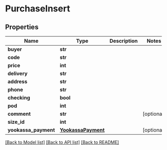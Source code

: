 # PurchaseInsert

## Properties
Name | Type | Description | Notes
------------ | ------------- | ------------- | -------------
**buyer** | **str** |  | 
**code** | **str** |  | 
**price** | **int** |  | 
**delivery** | **str** |  | 
**address** | **str** |  | 
**phone** | **str** |  | 
**checking** | **bool** |  | 
**pod** | **int** |  | 
**comment** | **str** |  | [optional] 
**size_id** | **int** |  | 
**yookassa_payment** | [**YookassaPayment**](YookassaPayment.md) |  | [optional] 

[[Back to Model list]](../README.md#documentation-for-models) [[Back to API list]](../README.md#documentation-for-api-endpoints) [[Back to README]](../README.md)

